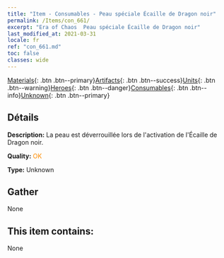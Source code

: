 ```yaml
---
title: "Item - Consumables - Peau spéciale Écaille de Dragon noir"
permalink: /Items/con_661/
excerpt: "Era of Chaos  Peau spéciale Écaille de Dragon noir"
last_modified_at: 2021-03-31
locale: fr
ref: "con_661.md"
toc: false
classes: wide
---
```

 [Materials](/fr/Items/){: .btn .btn--primary}[Artifacts](/fr/Items/Artifacts/){: .btn .btn--success}[Units](/fr/Items/Units/){: .btn .btn--warning}[Heroes](/fr/Items/Heroes/){: .btn .btn--danger}[Consumables](/fr/Items/Consumables/){: .btn .btn--info}[Unknown](/fr/Items/Unknown/){: .btn .btn--primary}

## Détails
 **Description:** La peau est déverrouillée lors de l'activation de l'Écaille de Dragon noir.

 **Quality:** <span style="color: #FF8C00">OK</span>

 **Type:** Unknown

## Gather

  None

## This item contains:

  None

